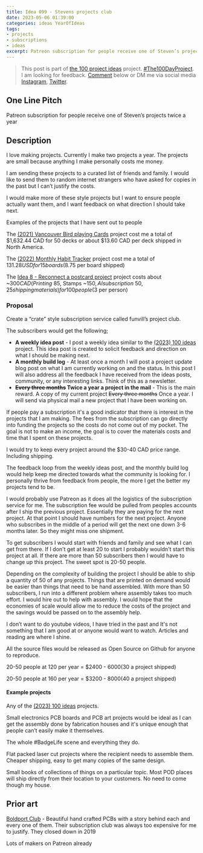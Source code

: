 ```yaml
---
title: Idea 099 - Stevens projects club
date: 2023-05-06 01:39:00
categories: ideas YearOfIdeas
tags: 
- projects
- subscriptions
- ideas
excerpt: Patreon subscription for people receive one of Steven’s projects twice a year
---
```


> This post is part of [the 100 project ideas](https://blog.abluestar.com/projects/2023-100-ideas/) project. [#The100DayProject](https://www.the100dayproject.org/). I am looking for feedback. <a href='#utterances-comments'>Comment</a> below or DM me via social media <a href="https://instagram.com/funvill" rel="nofollow noopener noreferrer"><i class="fab fa-fw fa-instagram" aria-hidden="true"></i><span class="label">Instagram</span></a>, <a href="https://twitter.com/funvill" rel="nofollow noopener noreferrer"><i class="fab fa-fw fa-twitter" aria-hidden="true"></i><span class="label">Twitter</span></a>.

## One Line Pitch

Patreon subscription for people receive one of Steven’s projects twice a year

## Description

I love making projects. Currently I make two projects a year. The projects are small because anything I make personally costs me money.

I am sending these projects to a curated list of friends and family. I would like to send them to random internet strangers who have asked for copies in the past but I can’t justify the costs.

I would make more of these style projects but I want to ensure people actually want them, and I want feedback on what direction I should take next.

Examples of the projects that I have sent out to people

The [(2021) Vancouver Bird playing Cards](https://blog.abluestar.com/projects/2021-bird-playing-cards/) project cost me a total of $1,632.44 CAD for 50 decks or about $13.60 CAD per deck shipped in North America.

The [(2022) Monthly Habit Tracker](https://blog.abluestar.com/projects/2022-monthly-habit-tracker/) project cost me a total of $131.28 USD for 15 boards ($8.75 per board shipped)

The [Idea 8 - Reconnect a postcard project](https://blog.abluestar.com/idea008-reconnect-a-post-card-project/) project costs about ~$300 CAD (Printing ~$85, Stamps ~$150, AI subscription ~$50, $25 shipping materials) for 100 people ($3 per person)

### Proposal

Create a “crate” style subscription service called funvill’s project club.

The subscribers would get the following;

- **A weekly idea post** - I post a weekly idea similar to the [(2023) 100 ideas](https://blog.abluestar.com/projects/2023-100-ideas/) project. This idea post is created to solicit feedback and direction on what I should be making next.
- **A monthly build log** - At least once a month I will post a project update blog post on what I am currently working on and the status. In this post I will also address all the feedback I have received from the ideas posts, community, or any interesting links. Think of this as a newsletter.
- **~~Every three months~~ Twice a year a project in the mail** - This is the main reward. A copy of my current project ~~Every three months~~ Once a year. I will send via physical mail a new project that I have been working on.

If people pay a subscription it's a good indicator that there is interest in the projects that I am making. The fees from the subscription can go directly into funding the projects so the costs do not come out of my pocket. The goal is not to make an income, the goal is to cover the materials costs and time that I spent on these projects.

I would try to keep every project around the $30-40 CAD price range. Including shipping.

The feedback loop from the weekly ideas post, and the monthly build log would help keep me directed towards what the community is looking for. I personally thrive from feedback from people, the more I get the better my projects tend to be.

I would probably use Patreon as it does all the logistics of the subscription service for me. The subscription fee would be pulled from peoples accounts after I ship the previous project. Essentially they are paying for the next project. At that point I should have numbers for the next project. Anyone who subscribes in the middle of a period will get the next one down 3-6 months later. So they might miss one shipment.

To get subscribers I would start with friends and family and see what I can get from there. If I don't get at least 20 to start I probably wouldn't start this project at all. If there are more than 50 subscribers then I would have to change up this project. The sweet spot is 20-50 people.

Depending on the complexity of building the project I should be able to ship a quantity of 50 of any projects. Things that are printed on demand would be easier than things that need to be hand assembled.  With more than 50 subscribers, I run into a different problem where assembly takes too much effort. I would hire out to help with assembly. I would hope that the economies of scale would allow me to reduce the costs of the project and the savings would be passed on to the assembly help.

I don’t want to do youtube videos, I have tried in the past and It's not something that I am good at or anyone would want to watch. Articles and reading are where I shine.

All the source files would be released as Open Source on Github for anyone to reproduce.

20-50 people at 120 per year = $2400 - $6000 ($30 a project shipped)

20-50 people at 160 per year = $3200 - $8000 ($40 a project shipped)

#### Example projects

Any of the  [(2023) 100 ideas](https://blog.abluestar.com/projects/2023-100-ideas/) projects.

Small electronics PCB boards and PCB art projects would be ideal as I can get the assembly done by fabrication houses and it's unique enough that people can’t easily make it themselves.

The whole #BadgeLife scene and everything they do.

Flat packed laser cut projects where the recipient needs to assemble them. Cheaper shipping, easy to get many copies of the same design.

Small books of collections of things on a particular topic. Most POD places will ship directly from their location to your customers. No need to come though my house.

## Prior art

[Boldport Club](https://boldport.com/blog/2018/10/18/boldport-club-is-changing) - Beautiful hand crafted PCBs with a story behind each and every one of them. Their subscription club was always too expensive for me to justify. They closed down in 2019

Lots of makers on Patreon already
